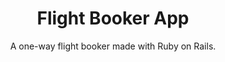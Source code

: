 ---
title: Flight Booker App
subtitle: A one-way flight booker made with Ruby on Rails.
bullet_points: 
  - Implented PostgreSQL database in Ruby on Rails application.
  - Using Heroku Scheduler, two rake tasks are scheduled to continuously update flights in the database.
  - Wrote model, integration and request specs using RSpec.
  - Utilized Rails ActionMailer to send confirmation emails after succesfully booking a flight.
featured_image: flightbooker-new.png
accent_color: '#4caf50'
gallery_images:
  - flightbooker-new.png
  - flightbooker-book.png
  - flightbooker-success.png
  - flightbooker-email.png
github_link: https://github.com/berubenic/odin-flight-booker
---